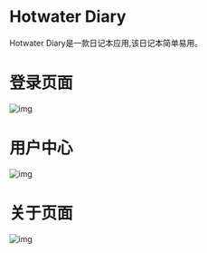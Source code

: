 # Hotwater Diary
Hotwater Diary是一款日记本应用,该日记本简单易用。
# 登录页面
![img](./DemoScreenshot/login.png)
# 用户中心
![img](./DemoScreenshot/usercenter.png)
# 关于页面
![img](./DemoScreenshot/about.png)
